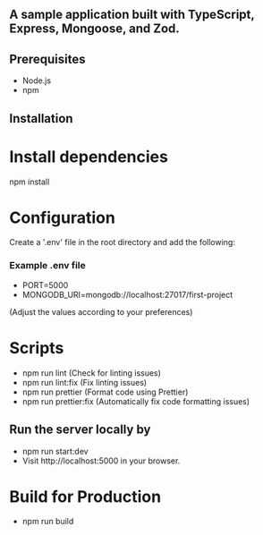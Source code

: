 ## A sample application built with TypeScript, Express, Mongoose, and Zod.

## Prerequisites

- Node.js
- npm

## Installation

# Install dependencies

npm install

# Configuration

Create a '.env' file in the root directory and add the following:

### Example .env file

- PORT=5000
- MONGODB_URI=mongodb://localhost:27017/first-project

(Adjust the values according to your preferences)

# Scripts

- npm run lint (Check for linting issues)
- npm run lint:fix (Fix linting issues)
- npm run prettier (Format code using Prettier)
- npm run prettier:fix (Automatically fix code formatting issues)

## Run the server locally by

- npm run start:dev
- Visit http://localhost:5000 in your browser.

# Build for Production

- npm run build
